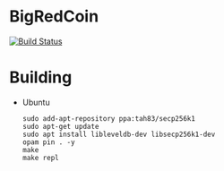 # BigRedCoin

[![Build Status](https://travis-ci.com/tjade273/BigRedCoin.svg?token=DRVwWUfnbrAy3mWub1KD&branch=master)](https://travis-ci.com/tjade273/BigRedCoin)

# Building

* Ubuntu

      sudo add-apt-repository ppa:tah83/secp256k1
      sudo apt-get update
      sudo apt install libleveldb-dev libsecp256k1-dev
      opam pin . -y
      make
      make repl
    
